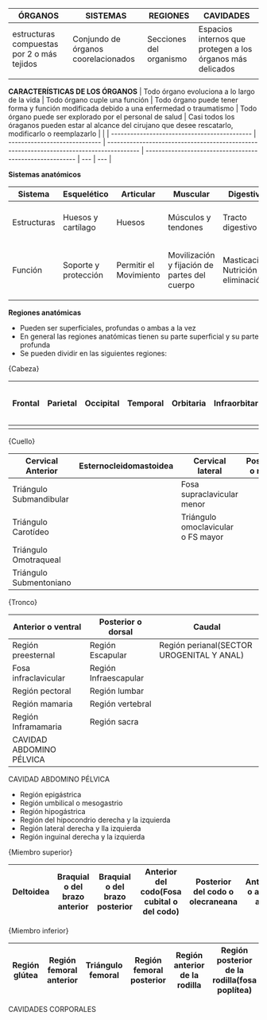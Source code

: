 | ÓRGANOS                                    | SISTEMAS                            | REGIONES                | CAVIDADES                                                  |
| ------------------------------------------ | ----------------------------------- | ----------------------- | ---------------------------------------------------------- |
| estructuras compuestas por 2 o más tejidos | Conjundo de órganos coorelacionados | Secciones del organismo | Espacios internos que protegen a los órganos más delicados |
|                                         |                                     |                         |                                                            |

**CARACTERÍSTICAS DE LOS ÓRGANOS**
| Todo órgano evoluciona a lo largo de la vida | Todo órgano cuple una función | Todo órgano puede tener forma y función modificada debido a una enfermedad o traumatismo | Todo órgano puede ser explorado por el personal de salud | Casi todos los óraganos pueden estar al alcance del cirujano que desee rescatarlo, modificarlo o reemplazarlo    |     |
| -------------------------------------------- | ----------------------------- | ---------------------------------------------------------------------------------------- | -------------------------------------------------------- | --- | --- |

**Sistemas anatómicos**

| Sistema     | Esquelético          | Articular              | Muscular                                     | Digestivo                            | Respiratorio         | Urinario                                  | Genitales                             | Endocrino                          | Cardiovascular                                | Linfático              | Nervioso                                         | Tegumentario                          |
| ----------- | -------------------- | ---------------------- | -------------------------------------------- | ------------------------------------ | -------------------- | ----------------------------------------- | ------------------------------------- | ---------------------------------- | --------------------------------------------- | ---------------------- | ------------------------------------------------ | ------------------------------------- |
| Estructuras | Huesos y cartílago   | Huesos                 | Músculos y tendones                          | Tracto digestivo                     | Conductos y pulmones | Riñones, vejiga y vias urinarias          | Gónadas, conductos y órganos sexuales | Glándulas                          | Corazón y vasos sanguíneos                    | Vasos, nodos y órganos | Nervios y tejido nervioso                        | Piel, anexos a esta y tela subcutánea |
| Función     | Soporte y protección | Permitir el Movimiento | Movilización y fijación de partes del cuerpo | Masticación, Nutrición y eliminación | Respiración          | Producir, transportar y eliminar la orina | Reproducción                          | Secreción y regulación de hormonas | Conducción sanguínea y componentes de/en esta | Inmunitaria            | Transporte de señales o impulsos físico-químicas | Protección                            |
|             |                      |                        |                                              |                                      |                      |                                           |                                       |                                    |                                               |                        |                                                  |                                       |

**Regiones anatómicas**
- Pueden ser superficiales, profundas o ambas a la vez
- En general las regiones anatómicas tienen su parte superficial y su parte profunda
- Se pueden dividir en las siguientes regiones:

{Cabeza}

| Frontal | Parietal | Occipital | Temporal | Orbitaria | Infraorbitaria | Nasal | Labial o Oral | Mentoniana | De la mejilla o bucal | Cigomática |
| ------- | -------- | --------- | -------- | --------- | -------------- | ----- | ------------- | ---------- | --------------------- | ---------- |
|         |          |           |          |           |                |       |               |            |                       |            |

{Cuello}

| Cervical Anterior       | Esternocleidomastoidea | Cervical lateral                   | Posterior o nucal |     |
| ----------------------- | ---------------------- | ---------------------------------- | ----------------- | --- |
| Triángulo Submandibular |                        | Fosa supraclavicular menor         |                   |     |
| Triángulo Carotídeo     |                        | Triángulo omoclavicular o FS mayor |                   |     |
| Triángulo Omotraqueal   |                        |                                    |                   |     |
| Triángulo Submentoniano |                        |                                    |                   |     |

{Tronco}

| Anterior o ventral        | Posterior o dorsal   | Caudal          |
| ------------------------ | --------------------- | --------------- |
| Región preesternal      | Región Escapular      | Región perianal(SECTOR UROGENITAL Y ANAL) |
| Fosa infraclavicular     | Región Infraescapular |                 |
| Región pectoral          | Región lumbar         |                 |
| Región mamaria           | Región vertebral      |                 |
| Región Inframamaria      | Región sacra          |                 |
| CAVIDAD ABDOMINO PÉLVICA |                       |                 |

CAVIDAD ABDOMINO PÉLVICA
- Región epigástrica
- Región umbilical o mesogastrio
- Región hipogástrica
- Región del hipocondrio derecha y la izquierda
- Región lateral derecha y lla izquierda
- Región inguinal derecha y la izquierda

{Miembro superior}

| Deltoidea | Braquial o del brazo anterior | Braquial o del brazo posterior | Anterior del codo(Fosa cubital o del codo) | Posterior del codo o olecraneana | Antebraquial o antebrazo anterior | Antebraquial o antebrazo posterior | Anterior del carpo(muñeca anterior) | Posterior del carpo(muñeca posterior) | Región dorsal de lamano | Región palmar de lamano    |     |     |
| --------- | ----------------------------- | ------------------------------ | ------------------------------------------ | -------------------------------- | --------------------------------- | ---------------------------------- | ----------------------------------- | ------------------------------------- | ----------------------- | --- | --- | --- |

{Miembro inferior}

| Región glútea | Región femoral anterior | Triángulo femoral | Región femoral posterior | Región anterior de la rodilla | Región posterior de la rodilla(fosa poplítea) | Región anterior crural posterior(próxima a región sural) | Región enteior del tobillo o talocrural | Región posterior del tobillo o talocrural | Dorso del pie | Planta del pie    |
| ------------- | ----------------------- | ----------------- | ------------------------ | ----------------------------- | --------------------------------------------- | -------------------------------------------------------- | --------------------------------------- | ----------------------------------------- | ------------- | --- |

CAVIDADES CORPORALES
